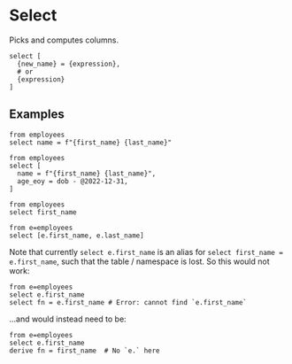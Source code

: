# Select

Picks and computes columns.

```prql_no_test
select [
  {new_name} = {expression},
  # or
  {expression}
]
```

## Examples

```prql
from employees
select name = f"{first_name} {last_name}"
```

```prql
from employees
select [
  name = f"{first_name} {last_name}",
  age_eoy = dob - @2022-12-31,
]
```

```prql
from employees
select first_name
```

```prql
from e=employees
select [e.first_name, e.last_name]
```

Note that currently `select e.first_name` is an alias for `select first_name =
e.first_name`, such that the table / namespace is lost. So this would not work:

```prql_no_test
from e=employees
select e.first_name
select fn = e.first_name # Error: cannot find `e.first_name`
```

...and would instead need to be:

```prql
from e=employees
select e.first_name
derive fn = first_name  # No `e.` here
```

